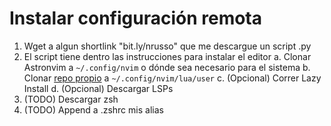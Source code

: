 # Instalar configuración remota

1. Wget a algun shortlink "bit.ly/nrusso" que me descargue un script .py
2. El script tiene dentro las instrucciones para instalar el editor
  a. Clonar Astronvim a `~/.config/nvim` o dónde sea necesario para el sistema
  b. Clonar [repo propio](www.github.com/brainsaysno/) a `~/.config/nvim/lua/user`
  c. (Opcional) Correr Lazy Install
  d. (Opcional) Descargar LSPs
3. (TODO) Descargar zsh
4. (TODO) Append a .zshrc mis alias
